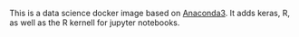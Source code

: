 This is a data science docker image based on [Anaconda3](https://hub.docker.com/r/continuumio/anaconda/). It adds keras, R, as well as the R kernell for jupyter notebooks.